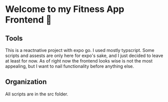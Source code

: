 # Welcome to my Fitness App Frontend 👋

## Tools
This is a reactnative project with expo go. I used mostly typscript. Some scripts and assests are only here for expo's sake, and I just decided to leave at least for now.
As of right now the frontend looks wise is not the most appealing, but I want to nail functionality before anything else.
## Organization
All scripts are in the src folder.